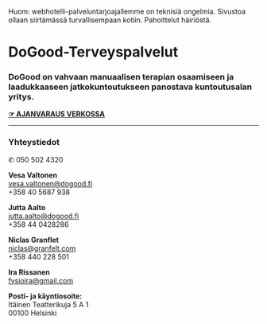   
  
Huom: webhotelli-palveluntarjoajallemme on teknisiä ongelmia. Sivustoa ollaan siirtämässä turvallisempaan kotiin. Pahoittelut häiriöstä.


# DoGood-Terveyspalvelut

### DoGood on vahvaan manuaalisen terapian osaamiseen ja laadukkaaseen jatkokuntoutukseen panostava kuntoutusalan yritys.


[**☞ AJANVARAUS VERKOSSA**](https://www.varaaverkossa.fi/places/1401)

---

### Yhteystiedot

✆ 050 502 4320

**Vesa Valtonen**  
vesa.valtonen@dogood.fi  
+358 40 5687 938

**Jutta Aalto**  
jutta.aalto@dogood.fi  
+358 44 0428286

**Niclas Granflet**  
niclas@granfelt.com  
+358 440 228 501

**Ira Rissanen**  
fysioira@gmail.com


**Posti- ja käyntiosoite:**  
Itäinen Teatterikuja 5 A 1  
00100 Helsinki
